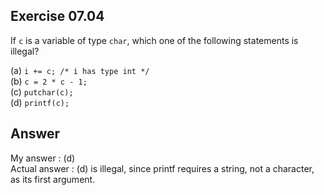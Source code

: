 ## Exercise 07.04
If ```c``` is a variable of type ```char```, which one of the following statements is illegal?

(a) ```i += c; /* i has type int */```   
(b) ```c = 2 * c - 1;```   
(c) ```putchar(c);```   
(d) ```printf(c);```   

## Answer
My answer : (d)   
Actual answer : (d) is illegal, since printf requires a string, not a character, as its first argument.   
